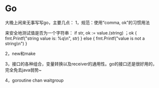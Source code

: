 # Go
大晚上闲来无事写写go，主要几点：
1，规范：使用“comma, ok”的习惯用法

来安全地测试值是否为一个字符串：
if str, ok := value.(string) ；ok {
    fmt.Printf("string value is: %q\n", str)
} else {
    fmt.Printf("value is not a string\n")
}

2，new和make

3，接口的各种组合，变量转换以及receiver的通用性。go的接口还是很好用的，完全免去java弱势~

4，goroutine chan waitgroup
